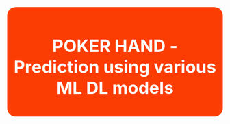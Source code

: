 <div style="background-color:#fc3d03;padding:10px;border-radius:20px">
    <h2 style="color:white;text-align:center;font-size:40px">
         POKER HAND - Prediction using various ML DL models
    </h2>
</div>